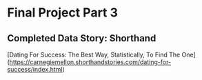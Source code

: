 # Final Project Part 3

## Completed Data Story: Shorthand
[Dating For Success: The Best Way, Statistically, To Find The One] (https://carnegiemellon.shorthandstories.com/dating-for-success/index.html)



